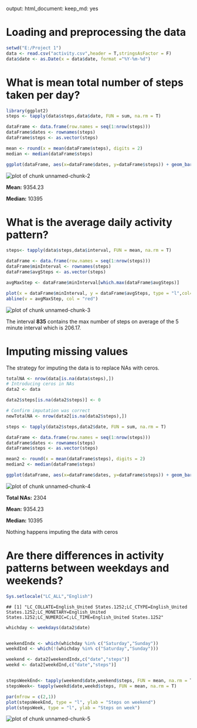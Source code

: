 output:
    html_document:
        keep_md: yes

Loading and preprocessing the data
=================================


```r
setwd("E:/Project 1")
data <- read.csv("activity.csv",header = T,stringsAsFactor = F)
data$date <- as.Date(x = data$date, format ="%Y-%m-%d")
```

What is mean total number of steps taken per day?
================================================

```r
library(ggplot2)
steps <- tapply(data$steps,data$date, FUN = sum, na.rm = T)

dataFrame <- data.frame(row.names = seq(1:nrow(steps)))
dataFrame$dates <- rownames(steps)
dataFrame$steps <- as.vector(steps)

mean <- round(x = mean(dataFrame$steps), digits = 2)
median <- median(dataFrame$steps)

ggplot(dataFrame, aes(x=dataFrame$dates, y=dataFrame$steps)) + geom_bar(stat="identity") + theme(axis.text.x = element_text(angle = 90, hjust = 1)) + labs(title = "Activity Monitoring Devices") + labs(y = "Number of steps") + labs(x = "Dates")
```

![plot of chunk unnamed-chunk-2](figure/unnamed-chunk-2-1.png) 

**Mean:** 9354.23

**Median:** 10395

What is the average daily activity pattern?
==========================================

```r
steps<- tapply(data$steps,data$interval, FUN = mean, na.rm = T)

dataFrame <- data.frame(row.names = seq(1:nrow(steps)))
dataFrame$minInterval <- rownames(steps)
dataFrame$avgSteps <- as.vector(steps)

avgMaxStep <- dataFrame$minInterval[which.max(dataFrame$avgSteps)]

plot(x = dataFrame$minInterval, y = dataFrame$avgSteps, type = "l",col="blue", xlab = "5 Minute interval", ylab = "Average steps")
abline(v = avgMaxStep, col = "red")
```

![plot of chunk unnamed-chunk-3](figure/unnamed-chunk-3-1.png) 

The interval **835** contains the max number of steps on average of the 5 minute interval which is 206.17.


Imputing missing values
=======================

The strategy for imputing the data is to replace NAs with ceros.


```r
totalNA <- nrow(data[is.na(data$steps),])
# Introducing ceros in NAs
data2 <- data

data2$steps[is.na(data2$steps)] <- 0

# Confirm imputation was correct
newTotalNA <- nrow(data2[is.na(data2$steps),])

steps <- tapply(data2$steps,data2$date, FUN = sum, na.rm = T)

dataFrame <- data.frame(row.names = seq(1:nrow(steps)))
dataFrame$dates <- rownames(steps)
dataFrame$steps <- as.vector(steps)

mean2 <- round(x = mean(dataFrame$steps), digits = 2)
median2 <- median(dataFrame$steps)

ggplot(dataFrame, aes(x=dataFrame$dates, y=dataFrame$steps)) + geom_bar(stat="identity") + theme(axis.text.x = element_text(angle = 90, hjust = 1)) + labs(title = "Activity Monitoring Devices") + labs(y = "Number of steps") + labs(x = "Dates")
```

![plot of chunk unnamed-chunk-4](figure/unnamed-chunk-4-1.png) 


**Total NAs:** 2304

**Mean:** 9354.23

**Median:** 10395

Nothing happens imputing the data with ceros


Are there differences in activity patterns between weekdays and weekends?
=========================================================================


```r
Sys.setlocale("LC_ALL","English")
```

```
## [1] "LC_COLLATE=English_United States.1252;LC_CTYPE=English_United States.1252;LC_MONETARY=English_United States.1252;LC_NUMERIC=C;LC_TIME=English_United States.1252"
```

```r
whichday <- weekdays(data2$date)


weekendIndx <- which(whichday %in% c("Saturday","Sunday"))
weekdInd <- which(!(whichday %in% c("Saturday","Sunday")))

weekend <- data2[weekendIndx,c("date","steps")]
weekd <- data2[weekdInd,c("date","steps")]


stepsWeekEnd<- tapply(weekend$date,weekend$steps, FUN = mean, na.rm = T)
stepsWeek<- tapply(weekd$date,weekd$steps, FUN = mean, na.rm = T)

par(mfrow = c(2,1))
plot(stepsWeekEnd, type = "l", ylab = "Steps on weekend")
plot(stepsWeek, type = "l", ylab = "Steps on week")
```

![plot of chunk unnamed-chunk-5](figure/unnamed-chunk-5-1.png) 


